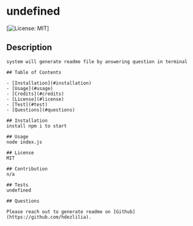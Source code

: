 # undefined
  [![License: MIT](https://img.shields.io/badge/License-MIT-yellow.svg)]
  ## Description
    system will generate readme file by answering question in terminal

    ## Table of Contents

    - [Installation](#installation)
    - [Usage](#usage)
    - [Credits](#credits)
    - [License](#license)
    - [Test](#test)
    - [Questions](#questions)

    ## Installation
    install npm i to start

    ## Usage
    node index.js

    ## License 
    MIT

    ## Contribution 
    n/a

    ## Tests
    undefined

    ## Questions
    
    Please reach out to generate readme on [Github](https://github.com/hdezlilia). 

